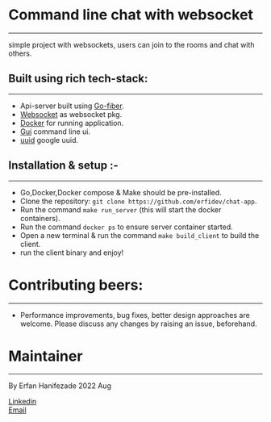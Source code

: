 # Command line chat with websocket

---

simple project with websockets, users can join to the rooms and chat with others.

## Built using rich tech-stack:

---

- Api-server built using [Go-fiber](https://gofiber.io/).
- [Websocket](https://github.com/fasthttp/websocket) as websocket pkg.
- [Docker](https://docker.com/) for running application.
- [Gui](https://github.com/jroimartin/gocui) command line ui.
- [uuid](https://github.com/google/uuid) google uuid.

## Installation & setup :-

---

- Go,Docker,Docker compose & Make should be pre-installed.
- Clone the repository: `git clone https://github.com/erfidev/chat-app`.
- Run the command `make run_server` (this will start the docker containers).
- Run the command `docker ps` to ensure server container started.
- Open a new terminal & run the command `make build_client` to build the client.
- run the client binary and enjoy!

# Contributing beers:

---

- Performance improvements, bug fixes, better design approaches are welcome. Please discuss any changes by raising an issue, beforehand.

# Maintainer

---

By Erfan Hanifezade 2022 Aug

[Linkedin](https://www.linkedin.com/in/erfan-hanifezade-07239b201/) <br>
[Email](erfanhanifezade@gmail.com)
